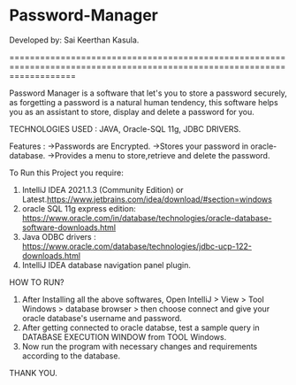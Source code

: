 # Password-Manager 
Developed by: Sai Keerthan Kasula.

=========================================================================================================================
 
Password Manager is a software that let's you to store a password securely, as forgetting a password is a natural human tendency, this software helps you as an assistant to
store, display and delete a password for you.

TECHNOLOGIES USED : JAVA, Oracle-SQL 11g, JDBC DRIVERS.


Features :  ->Passwords are Encrypted.
            ->Stores your password in oracle-database.
            ->Provides a menu to store,retrieve and delete the password.
            
To Run this Project you require:
 1. IntelliJ IDEA 2021.1.3 (Community Edition) or Latest.https://www.jetbrains.com/idea/download/#section=windows
 2. oracle SQL 11g express edition: https://www.oracle.com/in/database/technologies/oracle-database-software-downloads.html
 3. Java ODBC drivers : https://www.oracle.com/database/technologies/jdbc-ucp-122-downloads.html
 4. IntelliJ IDEA database navigation panel plugin.

HOW TO RUN?

1. After Installing all the above softwares, Open IntelliJ > View > Tool Windows > database browser > then choose connect and give your oracle database's username and password.
2. After getting connected to oracle databse, test a sample query in DATABASE EXECUTION WINDOW from TOOL Windows.
3. Now run the program with necessary changes and requirements according to the database.

THANK YOU.
            
